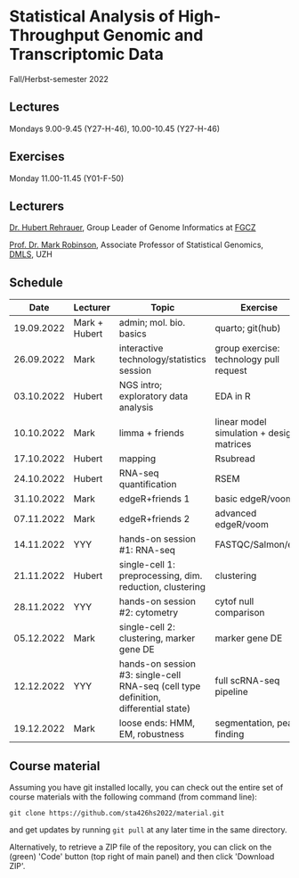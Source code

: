 # Statistical Analysis of High-Throughput Genomic and Transcriptomic Data
Fall/Herbst-semester 2022

## Lectures
Mondays 9.00-9.45 (Y27-H-46), 10.00-10.45 (Y27-H-46)

## Exercises
Monday 11.00-11.45 (Y01-F-50)

## Lecturers

[Dr. Hubert Rehrauer](http://www.fgcz.ch/the-center/people/rehrauer.html), Group Leader of Genome Informatics at [FGCZ](http://www.fgcz.ch/)  

[Prof. Dr. Mark Robinson](https://robinsonlabuzh.github.io/), Associate Professor of Statistical Genomics, [DMLS](https://www.mls.uzh.ch/en.html), UZH  

## Schedule

| Date  | Lecturer | Topic | Exercise | JC1 | JC2 |
| --- | --- | --- | --- | --- | --- |
| 19.09.2022  | Mark + Hubert  | admin; mol. bio. basics | quarto; git(hub) | | |
| 26.09.2022  | Mark | interactive technology/statistics session  | group exercise: technology pull request | | |
| 03.10.2022  | Hubert | NGS intro; exploratory data analysis | EDA in R | | |
| 10.10.2022  | Mark | limma + friends | linear model simulation + design matrices | | |
| 17.10.2022  | Hubert | mapping  | Rsubread | | |
| 24.10.2022  | Hubert | RNA-seq quantification | RSEM  | X | X |
| 31.10.2022  | Mark | edgeR+friends 1 | basic edgeR/voom | X  | X |
| 07.11.2022  | Mark | edgeR+friends 2 | advanced edgeR/voom | X | X |
| 14.11.2022  | YYY | hands-on session #1: RNA-seq  | FASTQC/Salmon/etc. | X | X |
| 21.11.2022  | Hubert | single-cell 1: preprocessing, dim. reduction, clustering | clustering | X | X |
| 28.11.2022  | YYY | hands-on session #2: cytometry  | cytof null comparison | X | X |
| 05.12.2022  | Mark | single-cell 2: clustering, marker gene DE  | marker gene DE | X | X
| 12.12.2022  | YYY | hands-on session #3: single-cell RNA-seq (cell type definition, differential state)  | full scRNA-seq pipeline | X | X |
| 19.12.2022  | Mark | loose ends: HMM, EM, robustness   | segmentation, peak finding | X | X |
 

## Course material

Assuming you have git installed locally, you can check out the entire set of course materials with the following command (from command line):
```
git clone https://github.com/sta426hs2022/material.git
```  
and get updates by running `git pull` at any later time in the same directory.

Alternatively, to retrieve a ZIP file of the repository, you can click on the (green) 'Code' button (top right of main panel) and then click 'Download ZIP'.
